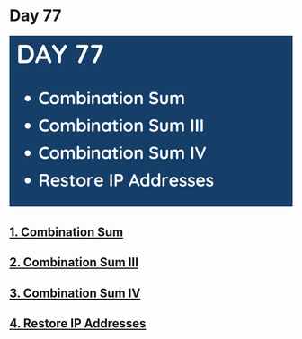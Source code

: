 # Day 77

![](../images/day77.png)

## [1. Combination Sum](39.%20Combination%20Sum.md)

## [2. Combination Sum III](216.%20Combination%20Sum%20III.md)

## [3. Combination Sum IV](377.%20Combination%20Sum%20IV.md)

## [4. Restore IP Addresses](93.%20Restore%20IP%20Addresses.md)